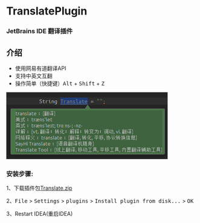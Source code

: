 TranslatePlugin
===============

### JetBrains IDE 翻译插件

介绍
---
- 使用网易有道翻译API
- 支持中英文互翻
- 操作简单（快捷键）<kbd>Alt</kbd> + <kbd>Shift</kbd> + <kbd>Z</kbd>

![screenshots](./images/translate.jpg)


### 安装步骤:

1、下载插件包[Translate.zip]()

2、<kbd>File</kbd> > <kbd>Settings</kbd> > <kbd>plugins</kbd> > <kbd>Install plugin from disk...</kbd> > <kbd> OK</kbd>

3、Restart IDEA(重启IDEA)